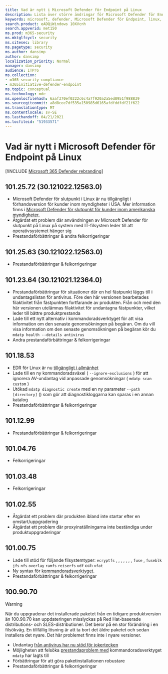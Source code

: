 ```yaml
---
title: Vad är nytt i Microsoft Defender för Endpoint på Linux
description: Lista över större ändringar för Microsoft Defender för Endpoint i Linux.
keywords: microsoft, defender, Microsoft Defender för Endpoint, linux, whatsnew, release
search.product: eADQiWindows 10XVcnh
search.appverid: met150
ms.prod: m365-security
ms.mktglfcycl: security
ms.sitesec: library
ms.pagetype: security
ms.author: dansimp
author: dansimp
localization_priority: Normal
manager: dansimp
audience: ITPro
ms.collection:
- m365-security-compliance
- m365initiative-defender-endpoint
ms.topic: conceptual
ms.technology: mde
ms.openlocfilehash: 6aaf370ef0222c6c4a7f920a2a5ed8951f988839
ms.sourcegitcommit: a8d8cee7df535a150985d6165afdfddfdf21f622
ms.translationtype: MT
ms.contentlocale: sv-SE
ms.lasthandoff: 04/21/2021
ms.locfileid: "51933571"
---
```

# <a name="whats-new-in-microsoft-defender-for-endpoint-on-linux"></a>Vad är nytt i Microsoft Defender för Endpoint på Linux

[!INCLUDE [Microsoft 365 Defender rebranding](../../includes/microsoft-defender.md)]

## <a name="1012572-30121022125630"></a>101.25.72 (30.121022.12563.0)

- Microsoft Defender för slutpunkt i Linux är nu tillgängligt i förhandsversion för kunder inom myndigheter i USA. Mer information finns i [Microsoft Defender för slutpunkt för kunder inom amerikanska myndigheter.](gov.md)
- Åtgärdat ett problem där användningen av Microsoft Defender för slutpunkt på Linux på system med IT-filsystem leder till att operativsystemet hänger sig
- Prestandaförbättringar & andra felkorrigeringar

## <a name="1012563-30121022125630"></a>101.25.63 (30.121022.12563.0)

- Prestandaförbättringar & felkorrigeringar

## <a name="1012364-30121021123640"></a>101.23.64 (30.121021.12364.0)

- Prestandaförbättringar för situationer där en hel fästpunkt läggs till i undantagslistan för antivirus. Före den här versionen bearbetades filaktivitet från fästpunkten fortfarande av produkten. Från och med den här versionen utelämnas filaktivitet för undantagna fästpunkter, vilket leder till bättre produktprestanda
- Lade till ett nytt alternativ i kommandoradsverktyget för att visa information om den senaste genomsökningen på begäran. Om du vill visa information om den senaste genomsökningen på begäran kör du `mdatp health --details antivirus`
- Andra prestandaförbättringar & felkorrigeringar

## <a name="1011853"></a>101.18.53

- EDR för Linux är nu [tillgängligt i allmänhet](https://techcommunity.microsoft.com/t5/microsoft-defender-for-endpoint/edr-for-linux-is-now-is-generally-available/ba-p/2048539)
- Lade till en ny kommandoradsväxel ( `--ignore-exclusions` ) för att ignorera AV-undantag vid anpassade genomsökningar ( `mdatp scan custom` )
- Utökad `mdatp diagnostic create` med en ny parameter `--path [directory]` () som gör att diagnostikloggarna kan sparas i en annan katalog
- Prestandaförbättringar & felkorrigeringar

## <a name="1011299"></a>101.12.99

- Prestandaförbättringar & felkorrigeringar

## <a name="1010476"></a>101.04.76

- Felkorrigeringar

## <a name="1010348"></a>101.03.48

- Felkorrigeringar

## <a name="1010255"></a>101.02.55

- Åtgärdat ett problem där produkten ibland inte startar efter en omstart/uppgradering
- Åtgärdat ett problem där proxyinställningarna inte beständiga under produktuppgraderingar

## <a name="1010075"></a>101.00.75

- Lade till stöd för följande filsystemtyper: `ecryptfs` , , , , , , , `fuse` , `fuseblk` `jfs` `nfs` `overlay` `ramfs` `reiserfs` `udf` och `vfat`
- Ny syntax för [kommandoradsverktyget](linux-resources.md#configure-from-the-command-line).
- Prestandaförbättringar & felkorrigeringar

## <a name="1009070"></a>100.90.70

> [!WARNING]
> När du uppgraderar det installerade paketet från en tidigare produktversion än 100.90.70 kan uppdateringen misslyckas på Red Hat-baserade distributions- och SLES-distributioner. Det beror på en stor förändring i en filsökväg. En tillfällig lösning är att ta bort det äldre paketet och sedan installera det nyare. Det här problemet finns inte i nyare versioner.

- Undantag [från antivirus har nu stöd för jokertecken](linux-exclusions.md#supported-exclusion-types)
- Möjligheten att felsöka [prestandaproblem med](linux-support-perf.md) kommandoradsverktyget `mdatp` har lagts till
- Förbättringar för att göra paketinstallationen robustare
- Prestandaförbättringar & felkorrigeringar
